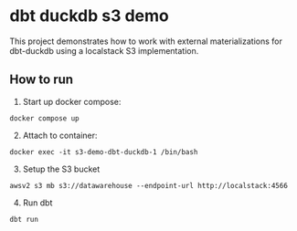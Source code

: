 # dbt duckdb s3 demo

This project demonstrates how to work with external materializations for dbt-duckdb using a localstack S3 implementation.

## How to run

1) Start up docker compose:

`docker compose up`

2) Attach to container:

`docker exec -it s3-demo-dbt-duckdb-1 /bin/bash`

3) Setup the S3 bucket

`awsv2 s3 mb s3://datawarehouse --endpoint-url http://localstack:4566`

4) Run dbt

`dbt run`
